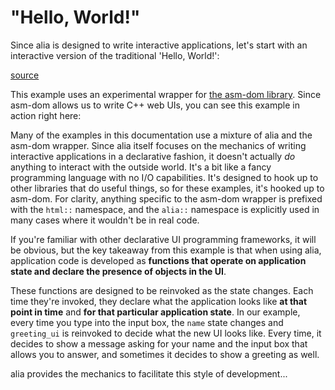 "Hello, World!"
===============

<script>
    init_alia_demos(['greeting-ui']);
</script>

Since alia is designed to write interactive applications, let's start with an
interactive version of the traditional 'Hello, World!':

[source](greeting.cpp ':include :fragment=greeting')

This example uses an experimental wrapper for [the asm-dom
library](https://github.com/mbasso/asm-dom). Since asm-dom allows us to write
C++ web UIs, you can see this example in action right here:

<div class="demo-panel">
<div id="greeting-ui"></div>
</div>

Many of the examples in this documentation use a mixture of alia and the
asm-dom wrapper. Since alia itself focuses on the mechanics of writing
interactive applications in a declarative fashion, it doesn't actually *do*
anything to interact with the outside world. It's a bit like a fancy
programming language with no I/O capabilities. It's designed to hook up to
other libraries that do useful things, so for these examples, it's hooked up to
asm-dom. For clarity, anything specific to the asm-dom wrapper is prefixed with
the `html::` namespace, and the `alia::` namespace is explicitly used in many
cases where it wouldn't be in real code.

If you're familiar with other declarative UI programming frameworks, it will be
obvious, but the key takeaway from this example is that when using alia,
application code is developed as **functions that operate on application state
and declare the presence of objects in the UI**.

These functions are designed to be reinvoked as the state changes. Each time
they're invoked, they declare what the application looks like **at that point
in time** and **for that particular application state**. In our example, every
time you type into the input box, the `name` state changes and `greeting_ui` is
reinvoked to decide what the new UI looks like. Every time, it decides to show
a message asking for your name and the input box that allows you to answer, and
sometimes it decides to show a greeting as well.

alia provides the mechanics to facilitate this style of development...
